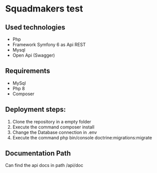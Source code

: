 # Squadmakers test
## Used technologies
- Php
- Framework Symfony 6 as Api REST
- Mysql 
- Open Api (Swagger)

## Requirements
- MySql
- Php 8
- Composer

## Deployment steps:
1. Clone the repository in a empty folder
2. Execute the command composer install
3. Change the Database connection in .env
4. Execute the command php bin/console doctrine:migrations:migrate

## Documentation Path
Can find the api docs in path /api/doc

